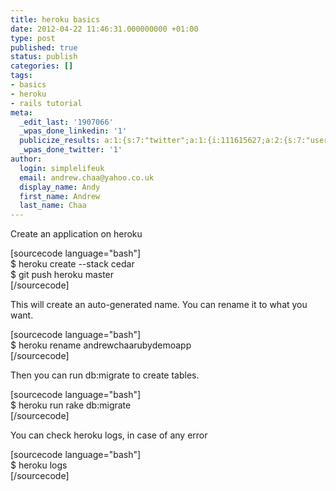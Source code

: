 ```yaml
---
title: heroku basics
date: 2012-04-22 11:46:31.000000000 +01:00
type: post
published: true
status: publish
categories: []
tags:
- basics
- heroku
- rails tutorial
meta:
  _edit_last: '1907066'
  _wpas_done_linkedin: '1'
  publicize_results: a:1:{s:7:"twitter";a:1:{i:111615627;a:2:{s:7:"user_id";s:10:"andrewchaa";s:7:"post_id";s:18:"194029445252780032";}}}
  _wpas_done_twitter: '1'
author:
  login: simplelifeuk
  email: andrew.chaa@yahoo.co.uk
  display_name: Andy
  first_name: Andrew
  last_name: Chaa
---
```

<p>Create an application on heroku</p>
<p>[sourcecode language="bash"]<br />
$ heroku create --stack cedar<br />
$ git push heroku master<br />
[/sourcecode]</p>
<p>This will create an auto-generated name. You can rename it to what you want.</p>
<p>[sourcecode language="bash"]<br />
$ heroku rename andrewchaarubydemoapp<br />
[/sourcecode]</p>
<p>Then you can run db:migrate to create tables.</p>
<p>[sourcecode language="bash"]<br />
$ heroku run rake db:migrate<br />
[/sourcecode]</p>
<p>You can check heroku logs, in case of any error</p>
<p>[sourcecode language="bash"]<br />
$ heroku logs<br />
[/sourcecode]</p>
